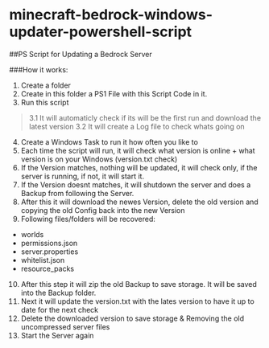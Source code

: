 # minecraft-bedrock-windows-updater-powershell-script
##PS Script for Updating a Bedrock Server



###How it works:

1. Create a folder
2. Create in this folder a PS1 File with this Script Code in it. 
3. Run this script
> 3.1 It will automaticly check if its will be the first run and download the latest version
> 3.2 It will create a Log file to check whats going on
4. Create a Windows Task to run it how often you like to
5. Each time the script will run, it will check what version is online + what version is on your Windows (version.txt check)
6. If the Version matches, nothing will be updated, it will check only, if the server is running, if not, it will start it.
7. If the Version doesnt matches, it will shutdown the server and does a Backup from following the Server.
8. After this it will download the newes Version, delete the old version and copying the old Config back into the new Version
9. Following files/folders will be recovered:
- worlds
- permissions.json
- server.properties
- whitelist.json
- resource_packs

10. After this step it will zip the old Backup to save storage. It will be saved into the Backup folder.
11. Next it will update the version.txt with the lates version to have it up to date for the next check
12. Delete the downloaded version to save storage & Removing the old uncompressed server files
13. Start the Server again